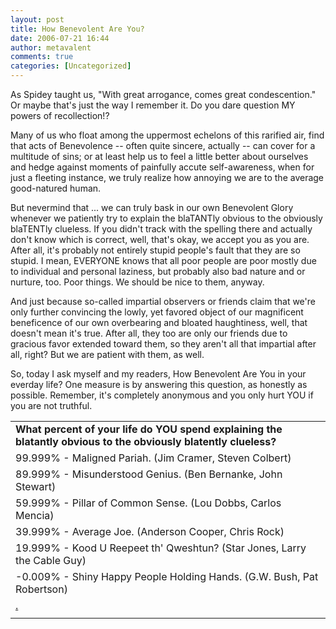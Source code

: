 ```yaml
---
layout: post
title: How Benevolent Are You?
date: 2006-07-21 16:44
author: metavalent
comments: true
categories: [Uncategorized]
---
```

As Spidey taught us, "With great arrogance, comes great condescention."  Or maybe that's just the way I remember it.  Do you dare question MY powers of recollection!?

Many of us who float among the uppermost echelons of this rarified air, find that acts of Benevolence -- often quite sincere, actually -- can cover for a multitude of sins; or at least help us to feel a little better about ourselves and hedge against moments of painfully accute self-awareness, when for just a fleeting instance, we truly realize how annoying we are to the average good-natured human.  

But nevermind that ... we can truly bask in our own Benevolent Glory whenever we patiently try to explain the blaTANTly obvious to the obviously blaTENTly clueless. If you didn't track with the spelling there and actually don't know which is correct, well, that's okay, we accept you as you are. After all, it's probably not entirely stupid people's fault that they are so stupid.  I mean, EVERYONE knows that all poor people are poor mostly due to individual and personal laziness, but probably also bad nature and or nurture, too.  Poor things.  We should be nice to them, anyway.

And just because so-called impartial observers or friends claim that we're only further convincing the lowly, yet favored object of our magnificent beneficence of our own overbearing and bloated haughtiness, well, that doesn't mean it's true.  After all, they too are only our friends due to gracious favor extended toward them, so they aren't all that impartial after all, right?  But we are patient with them, as well.

So, today I ask myself and my readers, How Benevolent Are You in your everday life? One measure is by answering this question, as honestly as possible.  Remember, it's completely anonymous and you only hurt YOU if you are not truthful.

<div align="center"><!-- // Begin Pollhost.com Poll Code // --><table border="0" cellpadding="2" cellspacing="0 loading=”lazy” width="400"><tbody><tr><td colspan="2"><b>What percent of your life do YOU spend explaining the blatantly obvious to the obviously blatently clueless?</b></td></tr><tr><tdloading="lazy" width="5"></td><td>99.999% - Maligned Pariah. (Jim Cramer, Steven Colbert)</td></tr><tr><tdloading="lazy" width="5"></td><td>89.999% - Misunderstood Genius. (Ben Bernanke, John Stewart)</td></tr><tr><tdloading="lazy" width="5"></td><td>59.999% - Pillar of Common Sense. (Lou Dobbs, Carlos Mencia)</td></tr><tr><tdloading="lazy" width="5"></td><td>39.999% - Average Joe. (Anderson Cooper, Chris Rock)</td></tr><tr><tdloading="lazy" width="5"></td><td>19.999% - Kood U Reepeet th' Qweshtun? (Star Jones, Larry the Cable Guy)</td></tr><tr><tdloading="lazy" width="5"></td><td>-0.009% - Shiny Happy People Holding Hands. (G.W. Bush, Pat Robertson)</td></tr><tr><td colspan="2"><a href="//tinyurl.com/pv53l','poll1153437402','width=690,height=420,location=no,scrollbars=yes,menubar=no,toolbar=no,directories=no,resizable=yes'));">.</a></td></tr><tr><td colspan="2" align="right"> </td></tr></tbody></table>
<!-- // End Pollhost.com Poll Code // --></div>
